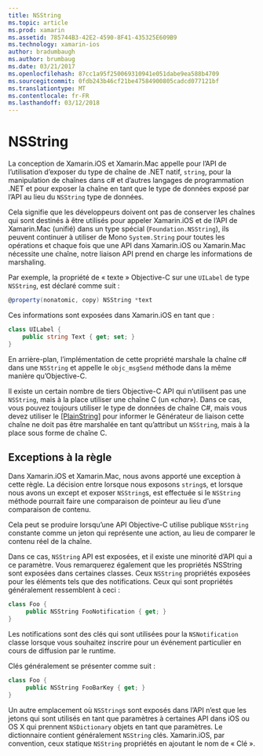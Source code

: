 ```yaml
---
title: NSString
ms.topic: article
ms.prod: xamarin
ms.assetid: 785744B3-42E2-4590-8F41-435325E609B9
ms.technology: xamarin-ios
author: bradumbaugh
ms.author: brumbaug
ms.date: 03/21/2017
ms.openlocfilehash: 87cc1a95f250069310941e051dabe9ea588b4709
ms.sourcegitcommit: 0fdb243b46cf21be47584900805cadcd077121bf
ms.translationtype: MT
ms.contentlocale: fr-FR
ms.lasthandoff: 03/12/2018
---
```

# <a name="nsstring"></a>NSString

La conception de Xamarin.iOS et Xamarin.Mac appelle pour l’API de l’utilisation d’exposer du type de chaîne de .NET natif, `string`, pour la manipulation de chaînes dans c# et d’autres langages de programmation .NET et pour exposer la chaîne en tant que le type de données exposé par l’API au lieu du `NSString` type de données.


Cela signifie que les développeurs doivent ont pas de conserver les chaînes qui sont destinés à être utilisés pour appeler Xamarin.iOS et de l’API de Xamarin.Mac (unifié) dans un type spécial (`Foundation.NSString`), ils peuvent continuer à utiliser de Mono `System.String` pour toutes les opérations et chaque fois que une API dans Xamarin.iOS ou Xamarin.Mac nécessite une chaîne, notre liaison API prend en charge les informations de marshaling.

Par exemple, la propriété de « texte » Objective-C sur une `UILabel` de type `NSString`, est déclaré comme suit :

```csharp
@property(nonatomic, copy) NSString *text
```

Ces informations sont exposées dans Xamarin.iOS en tant que :

```csharp
class UILabel {
    public string Text { get; set; }
}
```

En arrière-plan, l’implémentation de cette propriété marshale la chaîne c# dans une `NSString` et appelle le `objc_msgSend` méthode dans la même manière qu’Objective-C.

Il existe un certain nombre de tiers Objective-C API qui n’utilisent pas une `NSString`, mais à la place utiliser une chaîne C (un «*char*»). Dans ce cas, vous pouvez toujours utiliser le type de données de chaîne C#, mais vous devez utiliser le [[PlainString]](~/cross-platform/macios/binding/objective-c-libraries.md) pour informer le Générateur de liaison cette chaîne ne doit pas être marshalée en tant qu’attribut un `NSString`, mais à la place sous forme de chaîne C.

 <a name="Exceptions_to_the_Rule" />


## <a name="exceptions-to-the-rule"></a>Exceptions à la règle

Dans Xamarin.iOS et Xamarin.Mac, nous avons apporté une exception à cette règle. La décision entre lorsque nous exposons `string`s, et lorsque nous avons un except et exposer `NSString`s, est effectuée si le `NSString` méthode pourrait faire une comparaison de pointeur au lieu d’une comparaison de contenu.


Cela peut se produire lorsqu’une API Objective-C utilise publique `NSString` constante comme un jeton qui représente une action, au lieu de comparer le contenu réel de la chaîne.


Dans ce cas, `NSString` API est exposées, et il existe une minorité d’API qui a ce paramètre. Vous remarquerez également que les propriétés NSString sont exposées dans certaines classes. Ceux `NSString` propriétés exposées pour les éléments tels que des notifications. Ceux qui sont propriétés généralement ressemblent à ceci :

```csharp
class Foo {
     public NSString FooNotification { get; }
}
```

Les notifications sont des clés qui sont utilisées pour la `NSNotification` classe lorsque vous souhaitez inscrire pour un événement particulier en cours de diffusion par le runtime.

Clés généralement se présenter comme suit :

```csharp
class Foo {
     public NSString FooBarKey { get; }
}
```

Un autre emplacement où `NSString`s sont exposés dans l’API n’est que les jetons qui sont utilisés en tant que paramètres à certaines API dans iOS ou OS X qui prennent `NSDictionary` objets en tant que paramètres. Le dictionnaire contient généralement `NSString` clés. Xamarin.iOS, par convention, ceux statique `NSString` propriétés en ajoutant le nom de « Clé ».
